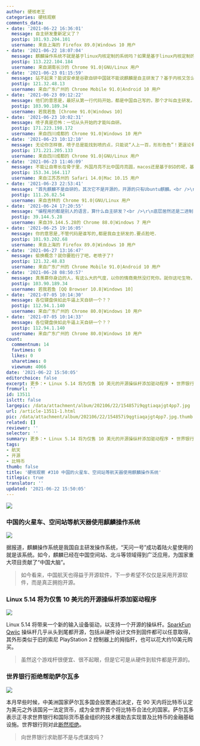 ```yaml
---
author: 硬核老王
categories: 硬核观察
comments_data:
- date: '2021-06-22 16:36:01'
  message: 自主研发重新定义了？
  postip: 101.93.204.101
  username: 来自上海的 Firefox 89.0|Windows 10 用户
- date: '2021-06-22 18:07:04'
  message: 麒麟操作系统不就是基于linux内核定制的系统吗？如果是基于linux内核定制的系统能叫自主研发吗？
  postip: 113.222.104.184
  username: 来自湖南长沙的 Chrome 91.0|GNU/Linux 用户
- date: '2021-06-23 01:15:59'
  message: 站不起来？能说安卓是谷歌自研中国就不能说麒麟是自主研发了？基于内核又怎么样，难道要重复造轮子？如果非要从头开始是不是又要被喷重复造轮子了？
  postip: 121.32.48.13
  username: 来自广东广州的 Chrome Mobile 91.0|Android 10 用户
- date: '2021-06-23 09:12:22'
  message: 他们的意思是，最好从第一行代码开始，都是中国自己写的，那个才叫自主研发。我觉得，最好连代码都是中文的，才叫自主研发，哈哈哈哈哈哈哈哈
  postip: 103.90.189.34
  username: 若我若鱼 [Chrome 91.0|Windows 10]
- date: '2021-06-23 10:02:31'
  message: 喷子真是恐怖：一切从头开始的才能叫自研。
  postip: 171.223.198.172
  username: 来自四川成都的 Chrome 91.0|Windows 10 用户
- date: '2021-06-23 10:12:10'
  message: 无论你怎样做，喷子总是能找到喷的点，只能说“人上一百，形形色色”！更逞论有NGO支持呢
  postip: 171.221.205.133
  username: 来自四川成都的 Chrome 91.0|GNU/Linux 用户
- date: '2021-06-23 11:46:09'
  message: 不能让自卑长在骨子里，外国月亮不比中国月亮圆，macos还是基于BSD的呢，基于某个核心，系统就不是自研的了？
  postip: 153.34.164.117
  username: 来自江苏苏州的 Safari 14.0|Mac 10.15 用户
- date: '2021-06-23 22:53:41'
  message: "首先麒麟不是自研的，其次它不是开源的，开源的只有Ubuntu麒麟。<br />\r\n你信源只有“据报道”？"
  postip: 111.26.82.54
  username: 来自吉林的 Chrome 91.0|GNU/Linux 用户
- date: '2021-06-24 17:20:55'
  message: "编程用的都是别人的语言，算什么自主研发？<br />\r\n底层居然还是二进制，算什么自主研发？<br />\r\n硬件平台还照搬冯诺依曼架构，算什么自主研发？"
  postip: 39.144.5.28
  username: 来自39.144.5.28的 Chrome 88.0|Windows 7 用户
- date: '2021-06-25 19:16:05'
  message: 你的意思是,不管代码是谁写的,都是我自主研发的.要点脸吧.
  postip: 101.93.202.68
  username: 来自上海的 Firefox 89.0|Windows 10 用户
- date: '2021-06-27 13:16:47'
  message: 偷换概念？就你要脸行了吧，老喷子了?
  postip: 121.32.48.83
  username: 来自广东广州的 Chrome Mobile 91.0|Android 10 用户
- date: '2021-06-28 08:50:57'
  message: 真羡慕你身边的人，有这么大的气度，以你的情商竟然没打死你。就你这坨生物，到底是不是你上一辈自主研发的都不太确定
  postip: 103.90.189.34
  username: 若我若鱼 [QQ Browser 10.8|Windows 10]
- date: '2021-07-05 10:14:30'
  message: 各位键盘侠如此牛逼上天自研一个？？
  postip: 112.94.1.140
  username: 来自广东广州的 Chrome 80.0|Windows 10 用户
- date: '2021-07-05 10:14:33'
  message: 各位键盘侠如此牛逼上天自研一个？？
  postip: 112.94.1.140
  username: 来自广东广州的 Chrome 80.0|Windows 10 用户
count:
  commentnum: 14
  favtimes: 0
  likes: 0
  sharetimes: 0
  viewnum: 4066
date: '2021-06-22 15:50:05'
editorchoice: false
excerpt: 更多：• Linux 5.14 将为仅售 10 美元的开源操纵杆添加驱动程序 • 世界银行拒绝帮助萨尔瓦多
fromurl: ''
id: 13511
islctt: false
largepic: /data/attachment/album/202106/22/154857i9qgtiaqajgt4pp7.jpg
url: /article-13511-1.html
pic: /data/attachment/album/202106/22/154857i9qgtiaqajgt4pp7.jpg.thumb.jpg
related: []
reviewer: ''
selector: ''
summary: 更多：• Linux 5.14 将为仅售 10 美元的开源操纵杆添加驱动程序 • 世界银行拒绝帮助萨尔瓦多
tags:
- 航天
- 开源
- 比特币
thumb: false
title: '硬核观察 #310 中国的火星车、空间站等航天器使用麒麟操作系统'
titlepic: true
translator: ''
updated: '2021-06-22 15:50:05'
---
```


![](/data/attachment/album/202106/22/154857i9qgtiaqajgt4pp7.jpg)


### 中国的火星车、空间站等航天器使用麒麟操作系统


![](/data/attachment/album/202106/22/154911r9lspl49qm9xpzd9.jpg)


据报道，麒麟操作系统是我国自主研发操作系统，“天问一号”成功着陆火星使用的就是该系统。如今，麒麟已经在中国空间站、北斗等领域得到广泛应用，为国家重大项目贡献了“中国大脑”。



> 
> 如今看来，中国航天也得益于开源软件，下一步希望不仅仅是采用开源软件，而是真正拥抱开源。
> 
> 
> 


### Linux 5.14 将为仅售 10 美元的开源操纵杆添加驱动程序


![](/data/attachment/album/202106/22/154928u6sb6sqb1csvnqkq.jpg)


Linux 5.14 将带来一个新的输入设备驱动，以支持一个开源的操纵杆。[SparkFun Qwiic](https://github.com/sparkfun/Qwiic_Joystick) 操纵杆几乎从头到尾都开源，包括从硬件设计文件到固件都可以任意取得，其外形类似于旧的索尼 PlayStation 2 控制器上的拇指杆，也可以花大约10美元购买。



> 
> 虽然这个游戏杆很便宜、很不起眼，但是它可是从硬件到软件都是开源的。
> 
> 
> 


### 世界银行拒绝帮助萨尔瓦多


![](/data/attachment/album/202106/22/154948psnwv6kvvcb4ma1a.jpg)


本月早些时候，中美洲国家萨尔瓦多国会投票通过决定，在 90 天内将比特币认定为美元之外该国另一法定货币，成为全世界首个将比特币合法化的国家。萨尔瓦多表示正寻求世界银行和国际货币基金组织的技术援助去实现普及比特币的金融基础设施。世界银行则对此[断然拒绝](https://arstechnica.com/tech-policy/2021/06/world-bank-slams-bitcoin-declines-to-help-el-salvadors-cryptocurrency-plan/)。



> 
> 向世界银行求助那不是与虎谋皮吗？
> 
> 
>